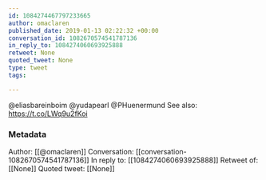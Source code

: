 ```yaml
---
id: 1084274467797233665
author: omaclaren
published_date: 2019-01-13 02:22:32 +00:00
conversation_id: 1082670574541787136
in_reply_to: 1084274060693925888
retweet: None
quoted_tweet: None
type: tweet
tags:

---
```


@eliasbareinboim @yudapearl @PHuenermund See also: https://t.co/LWq9u2fKoi

### Metadata

Author: [[@omaclaren]]
Conversation: [[conversation-1082670574541787136]]
In reply to: [[1084274060693925888]]
Retweet of: [[None]]
Quoted tweet: [[None]]
